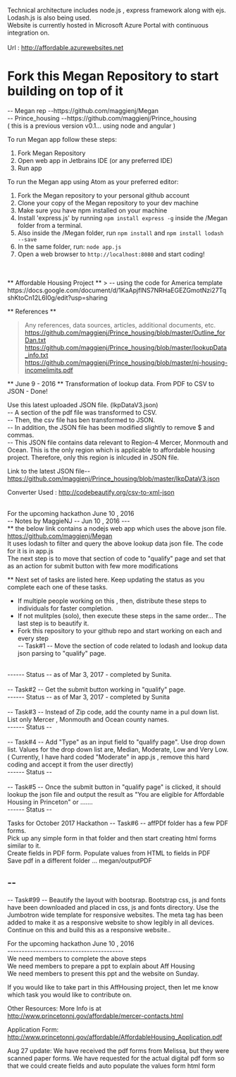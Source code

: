 
Technical architecture includes node.js , express framework along with ejs. Lodash.js is also being used. <br>
Website is currently hosted in Microsoft Azure Portal with continuous integration on.<br>
<br>
Url : http://affordable.azurewebsites.net
<br>


<h1> Fork this  Megan Repository to start building on top of it <br> </h1>
-- Megan rep --https://github.com/maggienj/Megan <br>
-- Prince_housing --https://github.com/maggienj/Prince_housing <br> ( this is a previous version v0.1... using node and angular )

To run Megan app follow these steps: <br>
1. Fork Megan Repository <br>
2. Open web app in Jetbrains IDE (or any preferred IDE) <br>
3. Run app <br>

To run the Megan app using Atom as your preferred editor: <br>
1. Fork the Megan repository to your personal github account <br>
2. Clone your copy of the Megan repository to your dev machine <br>
3. Make sure you have npm installed on your machine <br>
4. Install 'express.js' by running <code>npm install express -g</code> inside the /Megan folder from a terminal. <br>
5. Also inside the /Megan folder, run <code>npm install</code> and <code>npm install lodash --save</code><br>
6. In the same folder, run: <code>node app.js</code> <br>
7. Open a web browser to <code>http://localhost:8080</code> and start coding!<br>
<br>
<br>
** Affordable Housing Project **
> -- using the code for America template <br>
https://docs.google.com/document/d/1KaApjflNS7NRHaEGEZGmotNzi27TqshKtoCn12L6I0g/edit?usp=sharing

** References **
> Any references, data sources, articles, additional documents, etc. <br>
> https://github.com/maggienj/Prince_housing/blob/master/Outline_forDan.txt <br>
> https://github.com/maggienj/Prince_housing/blob/master/lookupData_info.txt <br>
> https://github.com/maggienj/Prince_housing/blob/master/nj-housing-incomelimits.pdf <br>

** June 9 - 2016 **
Transformation of lookup data.  From PDF to CSV to JSON - Done! <br>

Use this latest uploaded JSON file. (lkpDataV3.json) <br>
-- A section of the pdf file was transformed to CSV. <br>
-- Then, the csv file has ben transformed to JSON. <br>
-- In addition, the JSON file has been modified slightly to remove $ and commas. <br>
-- This JSON file contains data relevant to Region-4 Mercer, Monmouth and Ocean. This is the only region which is applicable to affordable housing project. Therefore, only this region is inlcuded in JSON file. <br>

Link to the latest JSON file-- https://github.com/maggienj/Prince_housing/blob/master/lkpDataV3.json  <br>

Converter Used : http://codebeautify.org/csv-to-xml-json <br><br>

For the upcoming hackathon June 10 , 2016 <br>
-- Notes by MaggieNJ -- Jun 10 , 2016 --- <br>
** the below link contains a nodejs web app which uses the above json file. <br>
https://github.com/maggienj/Megan <br>
It uses lodash to filter and query the above lookup data json file. The code for it is in app.js <br>
The next step is to move that section of code to "qualify" page and set that as an action for submit button with few more modifications
<br>

** Next set of tasks are listed here. Keep updating the status as you complete each one of these tasks.
<br>
* If multiple people working on this , then, distribute these steps to individuals for faster completion. <br>
* If not mulitples (solo),  then execute these steps in the same order... The last step is to beautify it.
* Fork this repository to your github repo and start working on each and every step<br>
-- Task#1 -- Move the section of code related to lodash and lookup data json parsing to "qualify" page.
<br>
------ Status -- as of Mar 3, 2017 - completed by Sunita.
<br> <br>
-- Task#2 -- Get the submit button working in "qualify" page.
<br>
------ Status -- as of Mar 3, 2017 - completed by Sunita
<br><br>
-- Task#3 -- Instead of Zip code, add the county name in a pul down list.  List only Mercer , Monmouth and Ocean county names.
<br>
------ Status --
<br> <br>
-- Task#4 -- Add "Type" as an input field to "qualify page".  Use drop down list.  Values for the drop down list are, Median, Moderate, Low and Very Low.  ( Currently, I have hard coded "Moderate"  in app.js , remove this hard coding and accept it from the user directly)
<br>
------ Status --
<br> <br>
-- Task#5 -- Once the submit button in "qualify page" is clicked, it should lookup the json file and output the result as "You are eligible for Affordable Housing in Princeton" or .......
<br>
------ Status -- 
<br> 

Tasks for October 2017 Hackathon
-- Task#6 -- affPDf folder has a few PDF forms.<br>
Pick up any simple form in that folder and
then start creating html forms similar to it. <br>
Create fields in PDF form.
Populate values from HTML to fields in PDF<br>
Save pdf in a different folder ... megan/outputPDF 
<br>

--
--
-- Task#99 -- Beautify the layout with bootsrap. Bootstrap css, js and fonts have been downloaded and placed in css, js and fonts directory. Use the Jumbotron wide template for responsive websites. The meta tag has been added to make it as a responsive website to show legibly in all devices. Continue on this and build this as a responsive website..


For the upcoming hackathon June 10 , 2016 <br>
----------------------------------------- <br>
We need members to complete the above steps <br>
We need members to prepare a ppt to explain about Aff Housing <br>
We need members to present this ppt and the website on Sunday. <br>

If you would like to take part in this AffHousing project, then let me know which task you would like to contribute on.


Other Resources:
More Info is at http://www.princetonnj.gov/affordable/mercer-contacts.html

Application Form:
http://www.princetonnj.gov/affordable/AffordableHousing_Application.pdf




Aug 27 update:
We have received the pdf forms from Melissa, but they were scanned paper forms.
We have requested for the actual digital pdf form so that we could create fields and auto populate the values form html form


